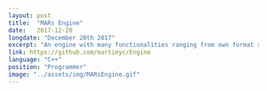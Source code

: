 ```yaml
---
layout: post
title:  "MARs Engine"
date:   2017-12-20
longdate: "December 20th 2017"
excerpt: "An engine with many functionalities ranging from own format serialisation to skeletal animation"
link: https://github.com/martimyc/Engine
language: "C++"
position: "Programmer"
image: "../assets/img/MARsEngine.gif"
---
```

